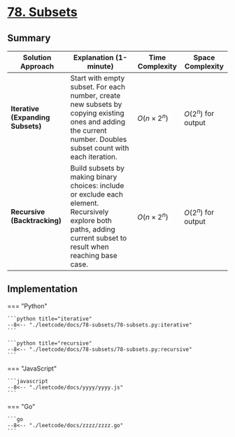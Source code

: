 # [78. Subsets](https://leetcode.com/problems/subsets/description/)

## Summary

| **Solution Approach** | **Explanation (1-minute)** | **Time Complexity** | **Space Complexity** |
| --------------------- | -------------------------- | ------------------- | -------------------- |
| **Iterative (Expanding Subsets)** | Start with empty subset. For each number, create new subsets by copying existing ones and adding the current number. Doubles subset count with each iteration. | $O(n \times 2^n)$ | $O(2^n)$ for output |
| **Recursive (Backtracking)** | Build subsets by making binary choices: include or exclude each element. Recursively explore both paths, adding current subset to result when reaching base case. | $O(n \times 2^n)$ | $O(2^n)$ for output |


## Implementation

=== "Python"

    ```python title="iterative"
    --8<-- "./leetcode/docs/78-subsets/78-subsets.py:iterative"
    ```

    ```python title="recursive"
    --8<-- "./leetcode/docs/78-subsets/78-subsets.py:recursive"
    ```

=== "JavaScript"

    ```javascript
    --8<-- "./leetcode/docs/yyyy/yyyy.js"
    ```

=== "Go"

    ```go
    --8<-- "./leetcode/docs/zzzz/zzzz.go"
    ```
